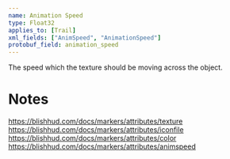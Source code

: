 ```yaml
---
name: Animation Speed
type: Float32
applies_to: [Trail]
xml_fields: ["AnimSpeed", "AnimationSpeed"]
protobuf_field: animation_speed
---
```

The speed which the texture should be moving across the object.

Notes
=====
https://blishhud.com/docs/markers/attributes/texture
https://blishhud.com/docs/markers/attributes/iconfile
https://blishhud.com/docs/markers/attributes/color
https://blishhud.com/docs/markers/attributes/animspeed
